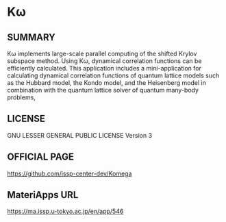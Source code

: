 # Kω 

## SUMMARY 

 Kω implements large-scale parallel computing of the shifted Krylov subspace method. Using Kω, dynamical correlation functions can be efficiently calculated. This application includes a mini-application for calculating dynamical correlation functions of quantum lattice models such as the Hubbard model, the Kondo model, and the Heisenberg model in combination with the quantum lattice solver of quantum many-body problems, 

## LICENSE 

 GNU LESSER GENERAL PUBLIC LICENSE Version 3

## OFFICIAL PAGE 

 https://github.com/issp-center-dev/Komega

## MateriApps URL 

 https://ma.issp.u-tokyo.ac.jp/en/app/546

